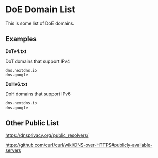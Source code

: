 # DoE Domain List
This is some list of DoE domains.

## Examples

**DoTv4.txt**

DoT domains that support IPv4

```
dns.nextdns.io
dns.google
```

**DoHv6.txt**

DoH domains that support IPv6

```
dns.nextdns.io
dns.google
```



## Other Public List

https://dnsprivacy.org/public_resolvers/

https://github.com/curl/curl/wiki/DNS-over-HTTPS#publicly-available-servers
